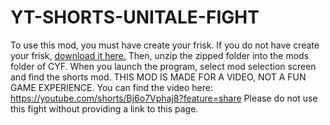 # YT-SHORTS-UNITALE-FIGHT
To use this mod, you must have create your frisk. If you do not have create your frisk, [download it here.](https://github.com/RhenaudTheLukark/CreateYourFrisk/releases) Then, unzip the zipped folder into the mods folder of CYF. When you launch the program, select mod selection screen and find the shorts mod. 
THIS MOD IS MADE FOR A VIDEO, NOT A FUN GAME EXPERIENCE. You can find the video here: https://youtube.com/shorts/Bj6o7Vphaj8?feature=share
Please do not use this fight without providing a link to this page.
